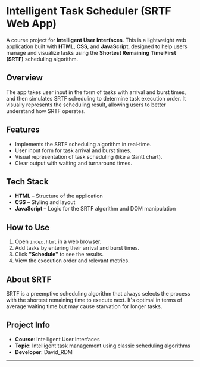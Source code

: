 #  Intelligent Task Scheduler (SRTF Web App)

A course project for **Intelligent User Interfaces**. This is a lightweight web application built with **HTML**, **CSS**, and **JavaScript**, designed to help users manage and visualize tasks using the **Shortest Remaining Time First (SRTF)** scheduling algorithm.

##  Overview

The app takes user input in the form of tasks with arrival and burst times, and then simulates SRTF scheduling to determine task execution order. It visually represents the scheduling result, allowing users to better understand how SRTF operates.

##  Features

-  Implements the SRTF scheduling algorithm in real-time.
-  User input form for task arrival and burst times.
-  Visual representation of task scheduling (like a Gantt chart).
-  Clear output with waiting and turnaround times.

##  Tech Stack

- **HTML** – Structure of the application
- **CSS** – Styling and layout
- **JavaScript** – Logic for the SRTF algorithm and DOM manipulation

##  How to Use

1. Open `index.html` in a web browser.
2. Add tasks by entering their arrival and burst times.
3. Click **"Schedule"** to see the results.
4. View the execution order and relevant metrics.

##  About SRTF

SRTF is a preemptive scheduling algorithm that always selects the process with the shortest remaining time to execute next. It's optimal in terms of average waiting time but may cause starvation for longer tasks.

##  Project Info

- **Course**: Intelligent User Interfaces
- **Topic**: Intelligent task management using classic scheduling algorithms
- **Developer**: David_RDM

---
